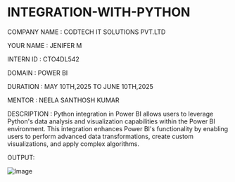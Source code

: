 # INTEGRATION-WITH-PYTHON

COMPANY NAME : CODTECH IT SOLUTIONS PVT.LTD

YOUR NAME : JENIFER M

INTERN ID : CTO4DL542

DOMAIN : POWER BI

DURATION : MAY 10TH,2025 TO JUNE 10TH,2025

MENTOR : NEELA SANTHOSH KUMAR

DESCRIPTION : Python integration in Power BI allows users to leverage Python's data analysis and visualization capabilities within the Power BI environment. This integration enhances Power BI's functionality by enabling users to perform advanced data transformations, create custom visualizations, and apply complex algorithms.

OUTPUT:

![Image](https://github.com/user-attachments/assets/9fd40e25-35c8-41bd-aba8-1bb9aef91657)

